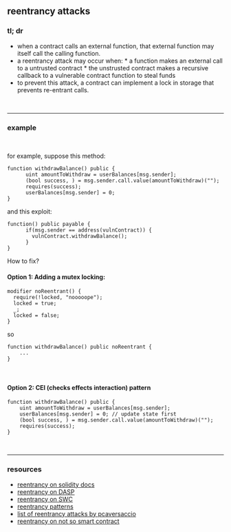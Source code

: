 ## reentrancy attacks


### tl; dr

* when a contract calls an external function, that external function may itself call the calling function.
* a reentrancy attack may occur when:
      * a function makes an external call to a untrusted contract
      * the unstrusted contract makes a recursive callback to a vulnerable contract function to steal funds
* to prevent this attack, a contract can implement a lock in storage that prevents re-entrant calls.


<br>

---

### example

<br>

for example, suppose this method:

```
function withdrawBalance() public {
      uint amountToWithdraw = userBalances[msg.sender];
      (bool success, ) = msg.sender.call.value(amountToWithdraw)("");
      requires(success);
      userBalances[msg.sender] = 0;
}
```

and this exploit:

```
function() public payable {
      if(msg.sender == address(vulnContract)) {
        vulnContract.withdrawBalance();
      }
}
```

How to fix? 

#### Option 1: Adding a mutex locking:

```
modifier noReentrant() {
  require(!locked, "nooooope");
  locked = true;
  _;
  locked = false;
}
```

so

```
function withdrawBalance() public noReentrant {
    ...
}
```

<br>

#### Option 2: CEI (checks effects interaction) pattern

```
function withdrawBalance() public {
    uint amountToWithdraw = userBalances[msg.sender];
    userBalances[msg.sender] = 0; // update state first
    (bool success, ) = msg.sender.call.value(amountToWithdraw)("");
    requires(success);
}
```


<br>

----


### resources

* [reentrancy on solidity docs](https://docs.soliditylang.org/en/latest/security-considerations.html#re-entrancy)
* [reentrancy on DASP](https://www.dasp.co/#item-1)
* [reentrancy on SWC](https://swcregistry.io/docs/SWC-107)
* [reentrancy patterns](https://github.com/uni-due-syssec/eth-reentrancy-attack-patterns)
* [list of reentrancy attacks by pcaversaccio](https://github.com/pcaversaccio/reentrancy-attacks)
* [reentrancy on not so smart contract](https://github.com/crytic/not-so-smart-contracts/tree/master/reentrancy)

